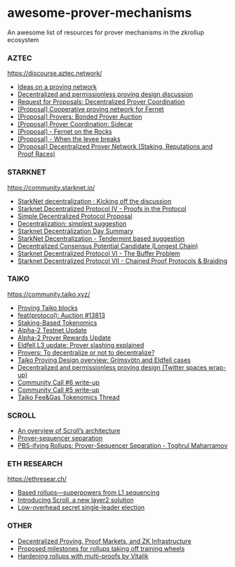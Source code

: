 # awesome-prover-mechanisms
An awesome list of resources for prover mechanisms in the zkrollup ecosystem

### AZTEC
https://discourse.aztec.network/

- [Ideas on a proving network](https://discourse.aztec.network/t/ideas-on-a-proving-network/724)
- [Decentralized and permissionless proving design discussion](https://twitter.com/aztecnetwork/status/1692155062523703424?s=20)
- [Request for Proposals: Decentralized Prover Coordination](https://forum.aztec.network/t/request-for-proposals-decentralized-prover-coordination/2397)
- [[Proposal] Cooperative proving network for Fernet](https://forum.aztec.network/t/proposal-cooperative-proving-network-for-fernet/2400)
- [[Proposal] Provers: Bonded Prover Auction](https://forum.aztec.network/t/proposal-provers-bonded-prover-auction/2401)
- [[Proposal] Prover Coordination: Sidecar](https://forum.aztec.network/t/proposal-prover-coordination-sidecar/2428)
- [[Proposal] - Fernet on the Rocks](https://forum.aztec.network/t/proposal-fernet-on-the-rocks/2460)
- [[Proposal] - When the levee breaks](https://forum.aztec.network/t/proposal-when-the-levee-breaks/2457)
- [[Proposal] Decentralized Prover Network (Staking, Reputations and Proof Races)](https://forum.aztec.network/t/proposal-decentralized-prover-network-staking-reputations-and-proof-races/2489)

### STARKNET
https://community.starknet.io/

- [StarkNet decentralization : Kicking off the discussion](https://community.starknet.io/t/starknet-decentralization-kicking-off-the-discussion/711)
- [Starknet Decentralized Protocol IV - Proofs in the Protocol](https://community.starknet.io/t/starknet-decentralized-protocol-iv-proofs-in-the-protocol/6030)
- [Simple Decentralized Protocol Proposal](https://community.starknet.io/t/simple-decentralized-protocol-proposal/99693)
- [Decentralization: simplest suggestion](https://community.starknet.io/t/decentralization-simplest-suggestion/38)
- [Starknet Decentralization Day Summary](https://community.starknet.io/t/starknet-decentralization-day-summary/6913)
- [StarkNet Decentralization - Tendermint based suggestion](https://community.starknet.io/t/starknet-decentralization-tendermint-based-suggestion/998)
- [Decentralized Consensus Potential Candidate (Longest Chain)](https://community.starknet.io/t/decentralized-consensus-potential-candidate-longest-chain/824)
- [Starknet Decentralized Protocol VI - The Buffer Problem](https://community.starknet.io/t/starknet-decentralized-protocol-vi-the-buffer-problem/7098)
- [Starknet Decentralized Protocol VII - Chained Proof Protocols & Braiding](https://community.starknet.io/t/starknet-decentralized-protocol-vii-chained-proof-protocols-braiding/18831)

### TAIKO
https://community.taiko.xyz/

- [Proving Taiko blocks](https://taiko.xyz/docs/concepts/proving#prover-dynamics)
- [feat(protocol): Auction #13813](https://github.com/taikoxyz/taiko-mono/issues/13813)
- [Staking-Based Tokenomics](https://github.com/taikoxyz/taiko-mono/blob/alpha-4/packages/protocol/docs/tokenomics_staking.md)
- [Alpha-2 Testnet Update](https://taiko.mirror.xyz/EM1IEpF_Pd9_WuPxw3EQPHNHmaXzh7kljMSolP754AI)
- [Alpha-2 Prover Rewards Update](https://community.taiko.xyz/t/alpha-2-prover-rewards-update/28)
- [Eldfell L3 update: Prover slashing explained](https://community.taiko.xyz/t/eldfell-l3-update-prover-slashing-explained/1038)
- [Provers: To decentralize or not to decentralize?](https://community.taiko.xyz/t/provers-to-decentralize-or-not-to-decentralize/230)
- [Taiko Proving Design overview: Grímsvötn and Eldfell cases](https://community.taiko.xyz/t/taiko-proving-design-overview-grimsvotn-and-eldfell-cases/1014)
- [Decentralized and permissionless proving design (Twitter spaces wrap-up)](https://community.taiko.xyz/t/decentralized-and-permissionless-proving-design-twitter-spaces-wrap-up/1087)
- [Community Call #6 write-up](https://community.taiko.xyz/t/community-call-6-write-up/1170)
- [Community Call #5 write-up](https://community.taiko.xyz/t/community-call-5-write-up/1057)
- [Taiko Fee&Gas Tokenomics Thread](https://community.taiko.xyz/t/taiko-fee-gas-tokenomics-thread/1113)

### SCROLL

- [An overview of Scroll’s architecture](https://scroll.io/blog/architecture)
- [Prover-sequencer separation](https://www.youtube.com/watch?v=WYH7n4M016A&t=23008s)
- [PBS-ifying Rollups: Prover-Sequencer Separation - Toghrul Maharramov](https://www.youtube.com/watch?v=s-jm5TCuQJI)
  
### ETH RESEARCH
https://ethresear.ch/

- [Based rollups—superpowers from L1 sequencing](https://ethresear.ch/t/based-rollups-superpowers-from-l1-sequencing/15016)
- [Introducing Scroll, a new layer2 solution](https://ethresear.ch/t/introducing-scroll-a-new-layer2-solution/9186)
- [Low-overhead secret single-leader election](https://ethresear.ch/t/low-overhead-secret-single-leader-election/5994)

### OTHER
- [Decentralized Proving, Proof Markets, and ZK Infrastructure](https://figmentcapital.medium.com/decentralized-proving-proof-markets-and-zk-infrastructure-f4cce2c58596)
- [Proposed milestones for rollups taking off training wheels](https://ethereum-magicians.org/t/proposed-milestones-for-rollups-taking-off-training-wheels/11571)
- [Hardening rollups with multi-proofs by Vitalik](https://hackmd.io/@vbuterin/zk_slides_20221010#/)

